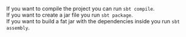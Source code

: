 If you want to compile the project you can run ```sbt compile```.  
If you want to create a jar file you run ```sbt package```.  
If you want to build a fat jar with the dependencies inside you run ```sbt assembly```.
